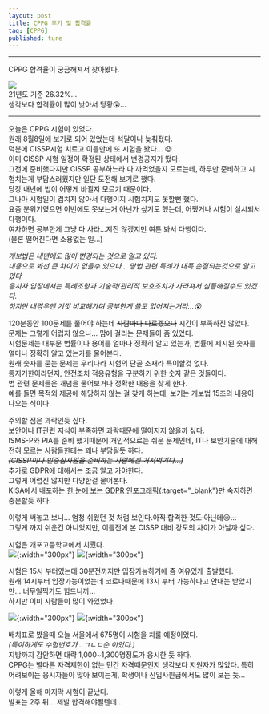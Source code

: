 ```yaml
---
layout: post
title: CPPG 후기 및 합격률
tag: [CPPG]
published: ture
---
```



-----

CPPG 합격율이 궁금해져서 찾아봤다.  

![](../../img/2021-12-05-CPPG%20examination%20review/cppg-pass-rate.png)  
21년도 기준 26.32%...   
생각보다 합격률이 많이 낮아서 당황😲...  


------

오늘은 CPPG 시험이 있었다.  
원래 8월8일에 보기로 되어 있었는데 석달이나 늦춰졌다.  
덕분에 CISSP시험 치르고 이틀만에 또 시험을 봤다... 😓  
이미 CISSP 시험 일정이 확정된 상태에서 변경공지가 떴다.  
그전에 준비했다지만 CISSP 공부하느라 다 까먹었을지 모르는데, 하루만 준비하고 시험치는게 부담스러웠지만 일단 도전해 보기로 했다.  
당장 내년에 법이 어떻게 바뀔지 모르기 때문이다.  
그나마 시험일이 겹치지 않아서 다행이지 시험치지도 못할뻔 했다.  
요즘 분위기였으면 이번에도 못보는거 아닌가 싶기도 했는데, 어쨌거나 시험이 실시되서 다행이다.  
여차하면 공부한게 그냥 다 사라...지진 않겠지만 여튼 봐서 다행이다.  
(물론 떨어진다면 소용없는 일...)  

_개보법은 내년에도 많이 변경되는 것으로 알고 있다._  
_내용으로 봐선 큰 차이가 없을수 있으나... 망법 관련 특례가 대폭 손질되는것으로 알고 있다._  
_응시자 입장에서는 특례조항과 기술적/관리적 보호조치가 사라져서 심플해질수도 있겠다._  
_하지만 내경우엔 기껏 비교해가며 공부한게 쓸모 없어지는거라...😵_

120분동안 100문제를 풀어야 하는데 ~~사람마다 다르겠으나~~ 시간이 부족하진 않았다.  
문제는 그렇게 어렵지 않으나... 맘에 걸리는 문제들이 좀 있었다.  
시험문제는 대부문 법률이나 용어를 얼마나 정확히 알고 있는가, 법률에 제시된 숫자를 얼마나 정확히 알고 있는가를 물어본다.  
원래 숫자를 묻는 문제는 우리나라 시험의 단골 소재라 특이할것 없다.  
통지기한이라던지, 안전조치 적용유형을 구분하기 위한 숫자 같은 것들이다.  
법 관련 문제들은 개념을 물어보거나 정확한 내용을 찾게 한다.  
예를 들면 목적외 제공에 해당하지 않는 걸 찾게 하는데, 보기는 개보법 15조의 내용이 나오는 식이다.  

주의할 점은 과락인듯 싶다.  
보안이나 IT관련 지식이 부족하면 과락때문에 떨어지지 않을까 싶다.  
ISMS-P와 PIA를 준비 했기때문에 개인적으로는 쉬운 문제인데, IT나 보안기술에 대해 전혀 모르는 사람들한테는 꽤나 부담될듯 하다.  
~~_(CISSP이나 인증심사원을 준비하는 사람에겐 거저먹기다...)_~~  
추가로 GDPR에 대해서는 조금 알고 가야한다.  
그렇게 어렵진 않지만 다양한걸 물어본다.  
KISA에서 배포하는 [한 눈에 보는 GDPR 인포그래픽](https://gdpr.kisa.or.kr/gdpr/bbs/selectArticleDetail.do?bbsId=BBSMSTR_000000000101&nttId=983){:target="_blank"}만 숙지하면 충분할듯 하다.  

이렇게 써놓고 보니... 엄청 쉬웠던 것 처럼 보인다.~~아직 합격한 것도 아닌데😑...~~  
그렇게 까지 쉬운건 아니었지만, 이틀전에 본 CISSP 대비 강도의 차이가 아닐까 싶다.  


시험은 개포고등학교에서 치뤘다.  
![](../../img/2021-12-05-CPPG%20examination%20review/1.jpg){:width="300px"}
![](../../img/2021-12-05-CPPG%20examination%20review/2.jpg){:width="300px"}  

시험은 15시 부터였는데 30분전까지만 입장가능하기에 좀 여유있게 출발했다.  
원래 14시부터 입장가능이었는데 코로나때문에 13시 부터 가능하다고 안내는 받았지만... 너무일찍가도 힘드니까...  
하지만 이미 사람들이 많이 와있었다.  

![](../../img/2021-12-05-CPPG%20examination%20review/3.jpg){:width="300px"}
![](../../img/2021-12-05-CPPG%20examination%20review/4.jpg){:width="300px"}  

배치표로 봤을때 오늘 서울에서 675명이 시험을 치룰 예정이었다.  
_(특이하게도 수험번호가...ㄱㄴㄷ순 이었다.)_  
지방까지 감안하면 대략 1,000~1,300명정도가 응시한 듯 하다.  
CPPG는 별다른 자격제한이 없는 민간 자격때문인지 생각보다 지원자가 많았다.
특히 어려보이는 응시자들이 많아 보이는게, 학생이나 신입사원급에서도 많이 보는 듯...

이렇게 올해 마지막 시험이 끝났다.  
발표는 2주 뒤... 제발 합격해야될텐데...  


